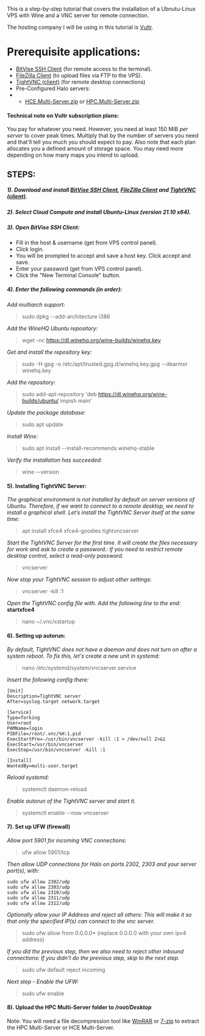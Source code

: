 This is a step-by-step tutorial that covers the installation of a Ubnutu-Linux VPS with Wine and a VNC server for remote
connection.

The hosting company I will be using in this tutorial is [Vultr](https://www.vultr.com/).

# Prerequisite applications:

- [BitVise SSH Client](https://www.bitvise.com/ssh-client-download) (for remote access to the terminal).
- [FileZilla Client](https://filezilla-project.org/download.php?platform=win64) (to upload files via FTP to the VPS).
- [TightVNC (client)](https://www.tightvnc.com/download.php) (for remote desktop connections)
- Pre-Configured Halo servers:
-
    * [HCE.Multi-Server.zip](https://github.com/Chalwk77/HALO-SCRIPT-PROJECTS/releases/download/v1.0.7-Multi-Server/HCE.Multi-Server.zip)
      or [HPC.Multi-Server.zip](https://github.com/Chalwk77/HALO-SCRIPT-PROJECTS/releases/download/v1.0.7-Multi-Server/HPC.Multi-Server.zip)

#### Technical note on Vultr subscription plans:

You pay for whatever you need. However, you need at least 150 MiB *per server* to cover peak times. Multiply that by the
number of servers you need and that'll tell you much you should expect to pay. Also note that each plan allocates you a
defined amount of storage space. You may need more depending on how many maps you intend to upload.

## STEPS:

##### 1). Download and install [BitVise SSH Client](https://www.bitvise.com/ssh-client-download), [FileZilla Client](https://filezilla-project.org/download.php?platform=win64) and [TightVNC (client)](https://www.tightvnc.com/download.php).

##### 2). Select Cloud Compute and install Ubuntu-Linux (version **21.10 x64**).

##### 3). Open BitVise SSH Client:

- Fill in the host & username (get from VPS control panel).
- Click login.
- You will be prompted to accept and save a host key. Click accept and save.
- Enter your password (get from VPS control panel).
- Click the "New Terminal Console" button.

##### 4). Enter the following commands (in order):

*Add multiarch support:*
> sudo dpkg --add-architecture i386

*Add the WineHQ Ubuntu repository:*
> wget -nc https://dl.winehq.org/wine-builds/winehq.key

*Get and install the repository key:*
> sudo -H gpg -o /etc/apt/trusted.gpg.d/winehq.key.gpg --dearmor winehq.key

*Add the repository:*
> sudo add-apt-repository 'deb https://dl.winehq.org/wine-builds/ubuntu/ impish main'

*Update the package database:*
> sudo apt update

*Install Wine:*
> sudo apt install --install-recommends winehq-stable

*Verify the installation has succeeded:*
> wine --version

#### 5). Installing TightVNC Server:

*The graphical environment is not installed by default on server versions of Ubuntu. Therefore, if we want to connect to
a remote desktop, we need to install a graphical shell. Let’s install the TightVNC Server itself at the same time:*
> apt install xfce4 xfce4-goodies tightvncserver

*Start the TightVNC Server for the first time. It will create the files necessary for work and ask to create a
password.:
If you need to restrict remote desktop control, select a read-only password.*
> vncserver

*Now stop your TightVNC session to adjust other settings:*
> vncserver -kill :1

*Open the TightVNC config file with. Add the following line to the end:* **startxfce4**
> nano ~/.vnc/xstartup

#### 6). Setting up autorun:

*By default, TightVNC does not have a daemon and does not turn on after a system reboot. To fix this, let's create a new
unit in systemd:*
> nano /etc/systemd/system/vncserver.service

*Insert the following config there:*

```
[Unit]
Description=TightVNC server
After=syslog.target network.target

[Service]
Type=forking
User=root
PAMName=login
PIDFile=/root/.vnc/%H:1.pid
ExecStartPre=-/usr/bin/vncserver -kill :1 > /dev/null 2>&1
ExecStart=/usr/bin/vncserver
ExecStop=/usr/bin/vncserver -kill :1

[Install]
WantedBy=multi-user.target
```

*Reload systemd:*
> systemctl daemon-reload

*Enable autorun of the TightVNC server and start it.*
> systemctl enable --now vncserver

#### 7). Set up UFW (firewall)

*Allow port 5901 for incoming VNC connections:*
> ufw allow 5901/tcp

*Then allow UDP connections for Halo on ports 2302, 2303 and your server port(s), with:*

```
sudo ufw allow 2302/udp
sudo ufw allow 2303/udp
sudo ufw allow 2310/udp
sudo ufw allow 2311/udp
sudo ufw allow 2312/udp
```

*Optionally allow your IP Address and reject all others:
This will make it so that only the specified IP(s) can connect to the vnc server.*
> sudo ufw allow from 0.0.0.0* (replace 0.0.0.0 with your own ipv4 address)

*If you did the previous step, then we also need to reject other inbound connections:
If you didn't do the previous step, skip to the next step.*
> sudo ufw default reject incoming

*Next step - Enable the UFW:*
> sudo ufw enable

#### 8). Upload the **HPC Multi-Server** folder to */root/Desktop*

Note: You will need a file decompression tool like [WinRAR](https://www.win-rar.com/start.html?&L=0)
or [7-zip](https://www.7-zip.org/download.html) to extract the HPC Multi-Server or HCE Multi-Server.